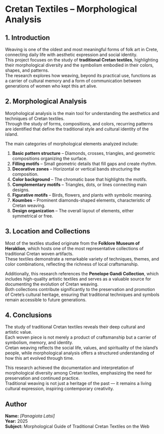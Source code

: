 # Cretan Textiles – Morphological Analysis

##  1. Introduction
Weaving is one of the oldest and most meaningful forms of folk art in Crete, connecting daily life with aesthetic expression and social identity.  
This project focuses on the study of **traditional Cretan textiles**, highlighting their morphological diversity and the symbolism embodied in their colors, shapes, and patterns.  
The research explores how weaving, beyond its practical use, functions as a carrier of cultural memory and a form of communication between generations of women who kept this art alive.

##  2. Morphological Analysis
Morphological analysis is the main tool for understanding the aesthetics and techniques of Cretan textiles.  
Through the study of forms, compositions, and colors, recurring patterns are identified that define the traditional style and cultural identity of the island.

The main categories of morphological elements analyzed include:
1. **Basic pattern structure** – Diamonds, crosses, triangles, and geometric compositions organizing the surface.  
2. **Filling motifs** – Small geometric details that fill gaps and create rhythm.  
3. **Decorative zones** – Horizontal or vertical bands structuring the composition.  
4. **Color background** – The chromatic base that highlights the motifs.  
5. **Complementary motifs** – Triangles, dots, or lines connecting main designs.  
6. **Figurative motifs** – Birds, flowers, and plants with symbolic meaning.  
7. **Koumbes** – Prominent diamonds-shaped elements, characteristic of Cretan weaving.  
8. **Design organization** – The overall layout of elements, either symmetrical or free.  

##  3. Location and Collections
Most of the textiles studied originate from the **Folklore Museum of Heraklion**, which hosts one of the most representative collections of traditional Cretan woven artifacts.  
These textiles demonstrate a remarkable variety of techniques, themes, and color combinations, reflecting the richness of local craftsmanship.

Additionally, this research references the **Penelope Gandi Collection**, which includes high-quality artistic textiles and serves as a valuable source for documenting the evolution of Cretan weaving.  
Both collections contribute significantly to the preservation and promotion of Crete’s cultural heritage, ensuring that traditional techniques and symbols remain accessible to future generations.

## 4. Conclusions
The study of traditional Cretan textiles reveals their deep cultural and artistic value.  
Each woven piece is not merely a product of craftsmanship but a carrier of symbolism, memory, and identity.  
Cretan weaving reflects the social life, values, and spirituality of the island’s people, while morphological analysis offers a structured understanding of how this art evolved through time.

This research achieved the documentation and interpretation of morphological diversity among Cretan textiles, emphasizing the need for preservation and continued practice.  
Traditional weaving is not just a heritage of the past — it remains a living cultural expression, inspiring contemporary creativity.

##  Author
**Name:** *[Panagiota Latsi]*  
**Year:** 2025  
**Subject:** Morphological  Guide of  Traditional Cretan Textiles  on the Web
